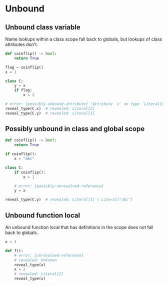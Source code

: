 # Unbound

## Unbound class variable

Name lookups within a class scope fall back to globals, but lookups of class attributes don't.

```py
def coinflip() -> bool:
    return True

flag = coinflip()
x = 1

class C:
    y = x
    if flag:
        x = 2

# error: [possibly-unbound-attribute] "Attribute `x` on type `Literal[C]` is possibly unbound"
reveal_type(C.x)  # revealed: Literal[2]
reveal_type(C.y)  # revealed: Literal[1]
```

## Possibly unbound in class and global scope

```py
def coinflip() -> bool:
    return True

if coinflip():
    x = "abc"

class C:
    if coinflip():
        x = 1

    # error: [possibly-unresolved-reference]
    y = x

reveal_type(C.y)  # revealed: Literal[1] | Literal["abc"]
```

## Unbound function local

An unbound function local that has definitions in the scope does not fall back to globals.

```py
x = 1

def f():
    # error: [unresolved-reference]
    # revealed: Unknown
    reveal_type(x)
    x = 2
    # revealed: Literal[2]
    reveal_type(x)
```

